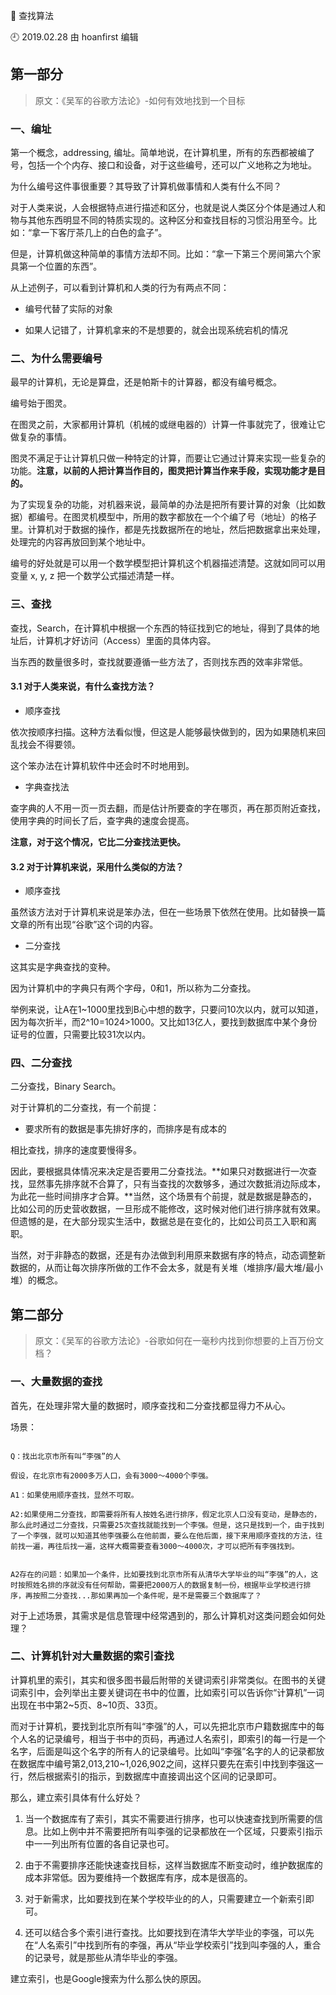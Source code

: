 🐾 查找算法

🕘 2019.02.28 由 hoanfirst 编辑


## 第一部分

> 原文：《吴军的谷歌方法论》-如何有效地找到一个目标


### 一、编址

第一个概念，addressing, 编址。简单地说，在计算机里，所有的东西都被编了号，包括一个个内存、接口和设备，对于这些编号，还可以广义地称之为地址。

为什么编号这件事很重要？其导致了计算机做事情和人类有什么不同？

对于人类来说，人会根据特点进行描述和区分，也就是说人类区分个体是通过人和物与其他东西明显不同的特质实现的。这种区分和查找目标的习惯沿用至今。比如：“拿一下客厅茶几上的白色的盒子”。

但是，计算机做这种简单的事情方法却不同。比如：“拿一下第三个房间第六个家具第一个位置的东西”。

从上述例子，可以看到计算机和人类的行为有两点不同：

- 编号代替了实际的对象

- 如果人记错了，计算机拿来的不是想要的，就会出现系统宕机的情况


### 二、为什么需要编号

最早的计算机，无论是算盘，还是帕斯卡的计算器，都没有编号概念。

编号始于图灵。

在图灵之前，大家都用计算机（机械的或继电器的）计算一件事就完了，很难让它做复杂的事情。

图灵不满足于让计算机只做一种特定的计算，而要让它通过计算来实现一些复杂的功能。**注意，以前的人把计算当作目的，图灵把计算当作来手段，实现功能才是目的。**

为了实现复杂的功能，对机器来说，最简单的办法是把所有要计算的对象（比如数据）都编号。在图灵机模型中，所用的数字都放在一个个编了号（地址）的格子里。计算机对于数据的操作，都是先找数据所在的地址，然后把数据拿出来处理，处理完的内容再放回到某个地址中。

编号的好处就是可以用一个数学模型把计算机这个机器描述清楚。这就如同可以用变量 x, y, z 把一个数学公式描述清楚一样。


### 三、查找

查找，Search，在计算机中根据一个东西的特征找到它的地址，得到了具体的地址后，计算机才好访问（Access）里面的具体内容。

当东西的数量很多时，查找就要遵循一些方法了，否则找东西的效率非常低。

#### 3.1 对于人类来说，有什么查找方法？

- 顺序查找

依次按顺序扫描。这种方法看似慢，但这是人能够最快做到的，因为如果随机来回乱找会不得要领。

这个笨办法在计算机软件中还会时不时地用到。

- 字典查找法

查字典的人不用一页一页去翻，而是估计所要查的字在哪页，再在那页附近查找，使用字典的时间长了后，查字典的速度会提高。

**注意，对于这个情况，它比二分查找法更快。**


#### 3.2 对于计算机来说，采用什么类似的方法？

- 顺序查找

虽然该方法对于计算机来说是笨办法，但在一些场景下依然在使用。比如替换一篇文章的所有出现“谷歌”这个词的内容。

- 二分查找

这其实是字典查找的变种。

因为计算机中的字典只有两个字母，0和1，所以称为二分查找。

举例来说，让A在1~1000里找到B心中想的数字，只要问10次以内，就可以知道，因为每次折半，而2^10=1024>1000。又比如13亿人，要找到数据库中某个身份证号的位置，只需要比较31次以内。


### 四、二分查找

二分查找，Binary Search。

对于计算机的二分查找，有一个前提：

- 要求所有的数据是事先排好序的，而排序是有成本的

相比查找，排序的速度要慢得多。

因此，要根据具体情况来决定是否要用二分查找法。**如果只对数据进行一次查找，显然事先排序就不合算了，只有当查找的次数够多，通过次数抵消边际成本，为此花一些时间排序才合算。**当然，这个场景有个前提，就是数据是静态的，比如公司的历史营收数据，一旦形成不能修改，这时候对他们进行排序就有效果。但遗憾的是，在大部分现实生活中，数据总是在变化的，比如公司员工入职和离职。

当然，对于非静态的数据，还是有办法做到利用原来数据有序的特点，动态调整新数据的，从而让每次排序所做的工作不会太多，就是有关堆（堆排序/最大堆/最小堆）的概念。


## 第二部分

> 原文：《吴军的谷歌方法论》-谷歌如何在一毫秒内找到你想要的上百万份文档？


### 一、大量数据的查找

首先，在处理非常大量的数据时，顺序查找和二分查找都显得力不从心。

场景：

```

Q：找出北京市所有叫“李强”的人

假设，在北京市有2000多万人口，会有3000～4000个李强。

A1：如果使用顺序查找，显然不可取。

A2:如果使用二分查找，即需要将所有人按姓名进行排序，假定北京人口没有变动，是静态的，那么此时通过二分查找，只需要25次查找就能找到一个李强。但是，这只是找到一个，由于找到了一个李强，就可以知道其他李强要么在他前面，要么在他后面，接下来用顺序查找的方法，往前找一遍，再往后找一遍，这样大概需要查看3000～4000次，才可以把所有李强找到。


A2存在的问题：如果加一个条件，比如要找到北京市所有从清华大学毕业的叫“李强”的人，这时按照姓名排的序就没有任何帮助，需要把2000万人的数据复制一份，根据毕业学校进行排序，再按照二分查找...那如果再加一个条件呢，是不是需要三个数据库了？

```

对于上述场景，其需求是信息管理中经常遇到的，那么计算机对这类问题会如何处理？


### 二、计算机针对大量数据的索引查找

计算机里的索引，其实和很多图书最后附带的关键词索引非常类似。在图书的关键词索引中，会列举出主要关键词在书中的位置，比如索引可以告诉你“计算机”一词出现在书中第2~5页、8~10页、33页。

而对于计算机，要找到北京所有叫“李强”的人，可以先把北京市户籍数据库中的每个人名的记录编号，相当于书中的页码，再通过人名索引，即索引的每一行是一个名字，后面是叫这个名字的所有人的记录编号。比如叫“李强”名字的人的记录都放在数据库中编号第2,013,210~1,026,902之间，这样只要先在索引中找到李强这一行，然后根据索引的指示，到数据库中直接调出这个区间的记录即可。

那么，建立索引具体有什么好处？

1. 当一个数据库有了索引，其实不需要进行排序，也可以快速查找到所需要的信息。比如上例中并不需要把所有叫李强的记录都放在一个区域，只要索引指示中一一列出所有位置的各自记录也可。

2. 由于不需要排序还能快速查找目标，这样当数据库不断变动时，维护数据库的成本非常低。因为要维持一个数据库有序，成本是很高的。

3. 对于新需求，比如要找到在某个学校毕业的的人，只需要建立一个新索引即可。

4. 还可以结合多个索引进行查找。比如要找到在清华大学毕业的李强，可以先在“人名索引”中找到所有的李强，再从“毕业学校索引”找到叫李强的人，重合的记录号，就是那些从清华毕业的李强。


建立索引，也是Google搜索为什么那么快的原因。
